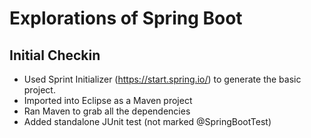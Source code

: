 # Explorations of Spring Boot

## Initial Checkin

 - Used Sprint Initializer (https://start.spring.io/) to generate the basic project.
 - Imported into Eclipse as a Maven project
 - Ran Maven to grab all the dependencies
 - Added standalone JUnit test (not marked @SpringBootTest)